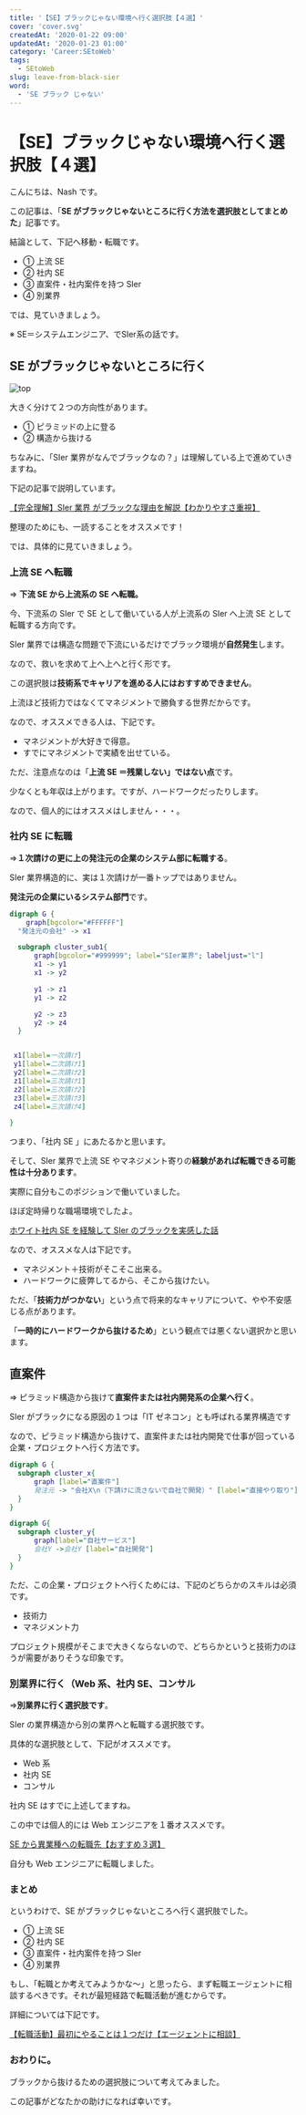 ```yaml
---
title: '【SE】ブラックじゃない環境へ行く選択肢【４選】'
cover: 'cover.svg'
createdAt: '2020-01-22 09:00'
updatedAt: '2020-01-23 01:00'
category: 'Career:SEtoWeb'
tags:
  - SEtoWeb
slug: leave-from-black-sier
word:
  - 'SE ブラック じゃない'
---
```


# 【SE】ブラックじゃない環境へ行く選択肢【４選】

こんにちは、Nash です。

この記事は、「**SE がブラックじゃないところに行く方法を選択肢としてまとめた**」記事です。

結論として、下記へ移動・転職です。

- ① 上流 SE
- ② 社内 SE
- ③ 直案件・社内案件を持つ SIer
- ④ 別業界

では、見ていきましょう。

※ SE＝システムエンジニア、でSIer系の話です。

## SE がブラックじゃないところに行く

![top](./cover.svg)

大きく分けて２つの方向性があります。

- ① ピラミッドの上に登る
- ② 構造から抜ける

ちなみに、「SIer 業界がなんでブラックなの？」は理解している上で進めていきますね。

下記の記事で説明しています。

[【完全理解】SIer 業界 がブラックな理由を解説【わかりやすさ重視】](./reason-of-se-black)

整理のためにも、一読することをオススメです！

では、具体的に見ていきましょう。

### 上流 SE へ転職

⇒ **下流 SE から上流系の SE へ転職。**

今、下流系の SIer で SE として働いている人が上流系の SIer へ上流 SE として転職する方向です。

SIer 業界では構造な問題で下流にいるだけでブラック環境が**自然発生**します。

なので、救いを求めて上へ上へと行く形です。

この選択肢は**技術系でキャリアを進める人にはおすすめできません**。

上流ほど技術力ではなくてマネジメントで勝負する世界だからです。

なので、オススメできる人は、下記です。

- マネジメントが大好きで得意。
- すでにマネジメントで実績を出せている。

ただ、注意点なのは「**上流 SE ＝残業しない」ではない点**です。

少なくとも年収は上がります。ですが、ハードワークだったりします。

なので、個人的にはオススメはしません・・・。

### 社内 SE に転職

⇒**１次請けの更に上の発注元の企業のシステム部に転職する**。

SIer 業界構造的に、実は１次請けが一番トップではありません。

**発注元の企業にいるシステム部門**です。

```dot
digraph G {
    graph[bgcolor="#FFFFFF"]
  "発注元の会社" -> x1

  subgraph cluster_sub1{
      graph[bgcolor="#999999"; label="SIer業界"; labeljust="l"]
      x1 -> y1
      x1 -> y2

      y1 -> z1
      y1 -> z2

      y2 -> z3
      y2 -> z4
  }


 x1[label=一次請け]
 y1[label=二次請け1]
 y2[label=二次請け2]
 z1[label=三次請け1]
 z2[label=三次請け2]
 z3[label=三次請け3]
 z4[label=三次請け4]

}
```

つまり、「社内 SE 」にあたるかと思います。

そして、SIer 業界で上流 SE やマネジメント寄りの**経験があれば転職できる可能性は十分あります**。

実際に自分もこのポジションで働いていました。

ほぼ定時帰りな職場環境でしたよ。

[ホワイト社内 SE を経験して SIer のブラックを実感した話](./white-internal-se-and-black-se)

なので、オススメな人は下記です。

- マネジメント＋技術がそこそこ出来る。
- ハードワークに疲弊してるから、そこから抜けたい。

ただ、「**技術力がつかない**」という点で将来的なキャリアについて、やや不安感じる点があります。

「**一時的にハードワークから抜けるため**」という観点では悪くない選択かと思います。

## 直案件

⇒ ピラミッド構造から抜けて**直案件または社内開発系の企業へ行く**。

SIer がブラックになる原因の１つは「IT ゼネコン」とも呼ばれる業界構造です

なので、ピラミッド構造から抜けて、直案件または社内開発で仕事が回っている企業・プロジェクトへ行く方法です。

```dot
digraph G {
  subgraph cluster_x{
      graph [label="直案件"]
      発注元 -> "会社X\n（下請けに流さないで自社で開発）" [label="直接やり取り"]
  }
}
```

```dot
digraph G{
  subgraph cluster_y{
      graph[label="自社サービス"]
      会社Y ->会社Y [label="自社開発"]
  }
}
```

ただ、この企業・プロジェクトへ行くためには、下記のどちらかのスキルは必須です。

<!-- TODO：上流スキルSEのスキルを整理（1/25） -->

- 技術力
- マネジメント力

プロジェクト規模がそこまで大きくならないので、どちらかというと技術力のほうが需要がありそうな印象です。

### 別業界に行く（Web 系、社内 SE、コンサル

⇒**別業界に行く選択肢です**。

SIer の業界構造から別の業界へと転職する選択肢です。

具体的な選択肢として、下記がオススメです。

- Web 系
- 社内 SE
- コンサル

社内 SE はすでに上述してますね。

この中では個人的には Web エンジニアを１番オススメです。

[SE から異業種への転職先【おすすめ３選】](./recommend-job-change-choices-from-se)

自分も Web エンジニアに転職しました。

### まとめ

というわけで、SE がブラックじゃないところへ行く選択肢でした。

- ① 上流 SE
- ② 社内 SE
- ③ 直案件・社内案件を持つ SIer
- ④ 別業界

もし、「転職とか考えてみようかな〜」と思ったら、まず転職エージェントに相談するべきです。それが最短経路で転職活動が進むからです。

詳細については下記です。

[【転職活動】最初にやることは１つだけ【エージェントに相談】](./job-change-do-one)

### おわりに。

ブラックから抜けるための選択肢について考えてみました。

この記事がどなたかの助けになれば幸いです。

